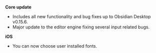**Core update**
- Includes all new functionality and bug fixes up to Obsidian Desktop v0.15.6.
- Major update to the editor engine fixing several input related bugs.

**iOS**
- You can now choose user installed fonts.
